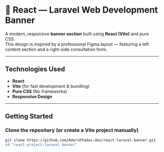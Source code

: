 # 🚀 React — Laravel Web Development Banner

A modern, responsive **banner section** built using **React (Vite)** and pure CSS.  
This design is inspired by a professional Figma layout — featuring a left content section and a right-side consultation form.

---

## Technologies Used

- **React**
-  **Vite** (for fast development & bundling)
-  **Pure CSS** (No frameworks)
-  **Responsive Design**

---

##  Getting Started

###  Clone the repository (or create a Vite project manually)
```bash
git clone https://github.com/AdarshYadav-dev/react-laravel-banner.git
cd "react-project-laravel banner"
